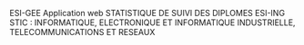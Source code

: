 ESI-GEE
Application web 
STATISTIQUE DE SUIVI DES DIPLOMES ESI-ING STIC : INFORMATIQUE, ELECTRONIQUE ET 			INFORMATIQUE INDUSTRIELLE, 	TELECOMMUNICATIONS ET RESEAUX
